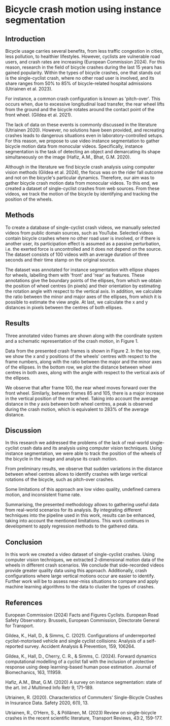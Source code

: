 Bicycle crash motion using instance segmentation
================================================

Introduction
------------

Bicycle usage carries several benefits, from less traffic congestion in cities,
less pollution, to healthier lifestyles. However, cyclists are vulnerable road
users, and crash rates are increasing (European Commission 2024). For this
reason, research in the field of bicycle crashes during the last 15 years has
gained popularity. Within the types of bicycle crashes, one that stands out is
the single-cyclist crash, where no other road user is involved, and its share
ranges from 50% to 85% of bicycle-related hospital admissions
(Utriainen et al. 2023).


For instance, a common crash configuration is known as 'pitch-over'. This occurs
when, due to excessive longitudinal load transfer, the rear wheel lifts from the
ground and the bicycle rotates around the contact point of the front wheel.
(Gildea et al. 2021).


The lack of data on these events is commonly discussed in the literature
(Utriainen 2020). However, no solutions have been provided,
and recreating crashes leads to dangerous situations even in
laboratory-controlled setups. For this reason, we propose to use video instance
segmentation to gather bicycle motion data from monocular videos. Specifically,
instance segmentation is the task of detecting an object and demarcating its
shape simultaneously on the image (Hafiz, A.M., Bhat, G.M. 2020). 


Although in the literature we find bicycle crash analysis using computer vision
methods (Gildea et al. 2024), the focus was on the rider fall outcome and not on
the bicycle's particular dynamics. Therefore, our aim was to gather bicycle
crash motion data from monocular videos. To this end, we created a dataset of
single-cyclist crashes from web sources. From these videos, we track the motion
of the bicycle by identifying and tracking the position of the wheels.

Methods
-------

To create a database of single-cyclist crash videos, we manually selected videos
from public domain sources, such as YouTube. Selected videos contain bicycle
crashes where no other road user is involved, or if there is another user, its
participation effect is assumed as a passive perturbation, i.e. the exerted
force is uncontrolled and it does not depend on the source. The dataset
consists of 100 videos with an average duration of three seconds and their time
stamp on the original source.


The dataset was annotated for instance segmentation with ellipse shapes for
wheels, labelling them with 'front' and 'rear' as features. These annotations
give the boundary points of the ellipses, from which we obtain the position of
wheel centres (in pixels) and their orientation by estimating the rotation angle
with respect to the vertical axis. In addition, we calculate the ratio between
the minor and major axes of the ellipses, from which it is possible to estimate
the view angle. At last, we calculate the x and y distances in pixels between
the centres of both ellipses.


Results
-------

Three annotated video frames are shown along with the coordinate system and a
schematic representation of the crash motion, in Figure 1.


Data from the presented crash frames is shown in Figure 2. In the top row, we show
the x and y positions of the wheels' centres with respect to the frame numbers,
along with the ratio between the major and the minor axes of the ellipses. In
the bottom row, we plot the distance between wheel centres in both axes, along
with the angle with respect to the vertical axis of the ellipses.


We observe that after frame 100, the rear wheel moves forward over the front
wheel. Similarly, between frames 85 and 105, there is a major increase in the
vertical position of the rear wheel. Taking into account the average distance in
the $y$ axis between both wheel centres, a peak is observed during the crash 
motion, which is equivalent to 283% of the average distance.


Discussion
----------

In this research we addressed the problems of the lack of real-world
single-cyclist crash data and its analysis using computer vision techniques.
Using instance segmentation, we were able to track the position of the wheels of
the bicycle in the image and analyse its crash motion.


From preliminary results, we observe that sudden variations in the distance
between wheel centres allows to identify crashes with large vertical rotations
of the bicycle, such as pitch-over crashes.


Some limitations of this approach are low video quality, undefined camera
motion, and inconsistent frame rate.


Summarising, the presented methodology allows to gathering useful data from
real-world scenarios for its analysis. By integrating different techniques into
the pipeline used in this work, results can be enhanced, taking into account the 
mentioned limitations. This work continues in development to apply regression
methods to the gathered data.



Conclusion
----------

In this work we created a video dataset of single-cyclist crashes. Using
computer vision techniques, we extracted 2-dimensional motion data of the
wheels in different crash scenarios. We conclude that side-recorded videos 
provide greater quality data using this approach. Additionally, crash
configurations where large vertical motions occur are easier to identify.
Further work will be to assess near-miss situations to compare and apply machine
learning algorithms to the data to cluster the types of crashes.



References
----------

European Commission (2024) Facts and Figures Cyclists. European Road Safety Observatory. Brussels, European Commission, Directorate General for Transport.

Gildea, K., Hall, D., & Simms, C. (2021). Configurations of underreported cyclist-motorised vehicle and single cyclist collisions: Analysis of a self-reported survey. Accident Analysis & Prevention, 159, 106264.

Gildea, K., Hall, D., Cherry, C. R., & Simms, C. (2024). Forward dynamics computational modelling of a cyclist fall with the inclusion of protective response using deep learning-based human pose estimation. Journal of Biomechanics, 163, 111959.

Hafiz, A.M., Bhat, G.M. (2020) A survey on instance segmentation: state of the art. Int J Multimed Info Retr 9, 171–189.

Utriainen, R. (2020). Characteristics of Commuters’ Single-Bicycle Crashes in Insurance Data. Safety 2020, 6(1), 13.

Utriainen, R., O’Hern, S., & Pöllänen, M. (2023) Review on single-bicycle crashes in the recent scientific literature, Transport Reviews, 43:2, 159-177.
